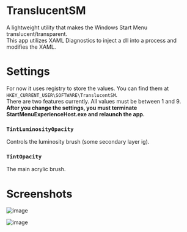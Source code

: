 # TranslucentSM
A lightweight utility that makes the Windows Start Menu translucent/transparent.<br>
This app utilizes XAML Diagnostics to inject a dll into a process and modifies the XAML.

# Settings
For now it uses registry to store the values. You can find them at ```HKEY_CURRENT_USER\SOFTWARE\TranslucentSM```. <br>
There are two features currently. All values must be between 1 and 9.<br>
**After you change the settings, you must terminate StartMenuExperienceHost.exe and relaunch the app.**
### `TintLuminosityOpacity` 
Controls the luminosity brush (some secondary layer ig). 

### `TintOpacity`
The main acrylic brush.

# Screenshots
![image](https://github.com/rounk-ctrl/TranslucentSM/assets/70931017/4a569f8c-f66a-45d3-9841-07d4a39a5063)

![image](https://github.com/rounk-ctrl/TranslucentSM/assets/70931017/2987e096-7334-4172-a25b-0ddf9ee2665f)

